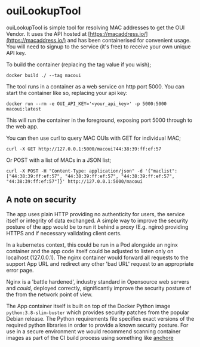 # ouiLookupTool

ouiLookupTool is simple tool for resolving MAC addresses to get the OUI Vendor.  It uses the API hosted at [https://macaddress.io/](https://macaddress.io/) and has been containerised for convenient usage.  You will need to signup to the service (it's free) to receive your own unique API key.

To build the container (replacing the tag value if you wish);

```
docker build ./ --tag macoui
```

The tool runs in a container as a web service on http port 5000.  You can start the container like so, replacing your api key:

```
docker run --rm -e OUI_API_KEY='<your_api_key>' -p 5000:5000 macoui:latest
```

This will run the container in the foreground, exposing port 5000 through to the web app.

You can then use curl to query MAC OUIs with GET for individual MAC;

```
curl -X GET http://127.0.0.1:5000/macoui?44:38:39:ff:ef:57
```

Or POST with a list of MACs in a JSON list;

```
curl -X POST -H "Content-Type: application/json" -d '{"maclist": ["44:38:39:ff:ef:57", "44:38:39:ff:ef:57", "44:38:39:ff:ef:57", "44:38:39:ff:ef:57"]}' http://127.0.0.1:5000/macoui
```

## A note on security

The app uses plain HTTP providing no authenticity for users, the service itself or integrity of data exchanged.  A simple way to improve the security posture of the app would be to run it behind a proxy (E.g. nginx) providing HTTPS and if necessary validating client certs.

In a kubernetes context, this could be run in a Pod alongside an nginx container and the app code itself could be adjusted to listen only on localhost (127.0.0.1).  The nginx container would forward all requests to the support App URL and redirect any other 'bad URL' request to an appropriate error page.

Nginx is a 'battle hardened', industry standard in Opensource web servers and _could_, deployed correctly, significantly improve the security posture of the from the network point of view.

The App container itself is built on top of the Docker Python image ```python:3.8-slim-buster``` which provides security patches from the popular Debian release.  The Python requirements file specifies exact versions of the required python libraries in order to provide a known security posture.  For use in a secure environment we would recommend scanning container images as part of the CI build process using something like [anchore](https://anchore.com/)




